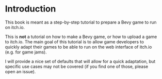 # Introduction
This book is meant as a step-by-step tutorial to prepare a Bevy game to run on itch.io.

This is **not** a tutorial on how to make a Bevy game, or how to upload a game to itch.io. The main goal of this tutorial is to allow game developers to quickly adapt their games to be able to run on the web interface of itch.io (e.g. for game jams).

I will provide a nice set of defaults that will allow for a quick adaptation, but specific use cases may not be covered (if you find one of those, please open an issue).